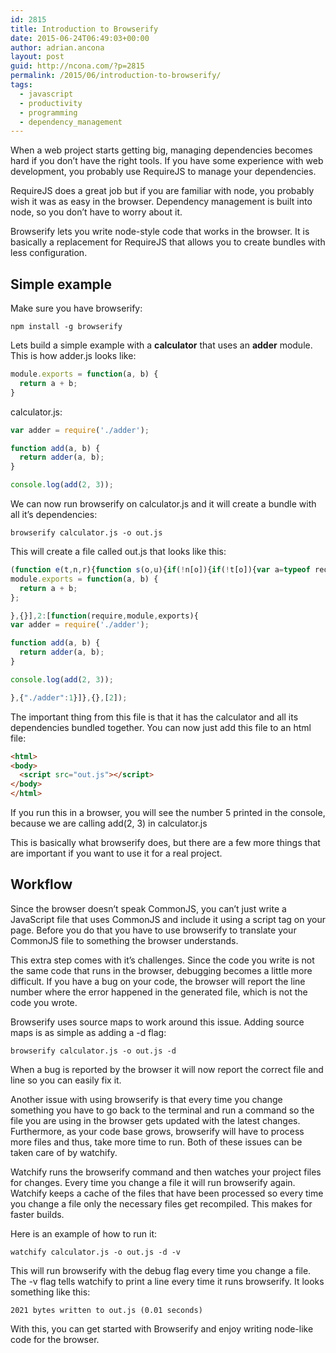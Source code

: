 ```yaml
---
id: 2815
title: Introduction to Browserify
date: 2015-06-24T06:49:03+00:00
author: adrian.ancona
layout: post
guid: http://ncona.com/?p=2815
permalink: /2015/06/introduction-to-browserify/
tags:
  - javascript
  - productivity
  - programming
  - dependency_management
---
```

When a web project starts getting big, managing dependencies becomes hard if you don&#8217;t have the right tools. If you have some experience with web development, you probably use RequireJS to manage your dependencies.

RequireJS does a great job but if you are familiar with node, you probably wish it was as easy in the browser. Dependency management is built into node, so you don&#8217;t have to worry about it.

Browserify lets you write node-style code that works in the browser. It is basically a replacement for RequireJS that allows you to create bundles with less configuration.

<!--more-->

## Simple example

Make sure you have browserify:

```
npm install -g browserify
```

Lets build a simple example with a **calculator** that uses an **adder** module. This is how adder.js looks like:

```js
module.exports = function(a, b) {
  return a + b;
}
```

calculator.js:

```js
var adder = require('./adder');

function add(a, b) {
  return adder(a, b);
}

console.log(add(2, 3));
```

We can now run browserify on calculator.js and it will create a bundle with all it&#8217;s dependencies:

```
browserify calculator.js -o out.js
```

This will create a file called out.js that looks like this:

```js
(function e(t,n,r){function s(o,u){if(!n[o]){if(!t[o]){var a=typeof require=="function"&&require;if(!u&&a)return a(o,!0);if(i)return i(o,!0);var f=new Error("Cannot find module '"+o+"'");throw f.code="MODULE_NOT_FOUND",f}var l=n[o]={exports:{}};t[o][0].call(l.exports,function(e){var n=t[o][1][e];return s(n?n:e)},l,l.exports,e,t,n,r)}return n[o].exports}var i=typeof require=="function"&&require;for(var o=0;o<r.length;o++)s(r[o]);return s})({1:[function(require,module,exports){
module.exports = function(a, b) {
  return a + b;
};

},{}],2:[function(require,module,exports){
var adder = require('./adder');

function add(a, b) {
  return adder(a, b);
}

console.log(add(2, 3));

},{"./adder":1}]},{},[2]);
```

The important thing from this file is that it has the calculator and all its dependencies bundled together. You can now just add this file to an html file:

```html
<html>
<body>
  <script src="out.js"></script>
</body>
</html>
```

If you run this in a browser, you will see the number 5 printed in the console, because we are calling add(2, 3) in calculator.js

This is basically what browserify does, but there are a few more things that are important if you want to use it for a real project.

## Workflow

Since the browser doesn&#8217;t speak CommonJS, you can&#8217;t just write a JavaScript file that uses CommonJS and include it using a script tag on your page. Before you do that you have to use browserify to translate your CommonJS file to something the browser understands.

This extra step comes with it&#8217;s challenges. Since the code you write is not the same code that runs in the browser, debugging becomes a little more difficult. If you have a bug on your code, the browser will report the line number where the error happened in the generated file, which is not the code you wrote.

Browserify uses source maps to work around this issue. Adding source maps is as simple as adding a -d flag:

```
browserify calculator.js -o out.js -d
```

When a bug is reported by the browser it will now report the correct file and line so you can easily fix it.

Another issue with using browserify is that every time you change something you have to go back to the terminal and run a command so the file you are using in the browser gets updated with the latest changes. Furthermore, as your code base grows, browserify will have to process more files and thus, take more time to run. Both of these issues can be taken care of by watchify.

Watchify runs the browserify command and then watches your project files for changes. Every time you change a file it will run browserify again. Watchify keeps a cache of the files that have been processed so every time you change a file only the necessary files get recompiled. This makes for faster builds.

Here is an example of how to run it:

```
watchify calculator.js -o out.js -d -v
```

This will run browserify with the debug flag every time you change a file. The -v flag tells watchify to print a line every time it runs browserify. It looks something like this:

```
2021 bytes written to out.js (0.01 seconds)
```

With this, you can get started with Browserify and enjoy writing node-like code for the browser.
